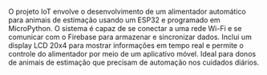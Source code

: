 O projeto IoT envolve o desenvolvimento de um alimentador automático para animais de estimação usando um ESP32 e programado em MicroPython. O sistema é capaz de se conectar a uma rede Wi-Fi e se comunicar com o Firebase para armazenar e sincronizar dados. Inclui um display LCD 20x4 para mostrar informações em tempo real e permite o controle do alimentador por meio de um aplicativo móvel. Ideal para donos de animais de estimação que precisam de automação nos cuidados diários.